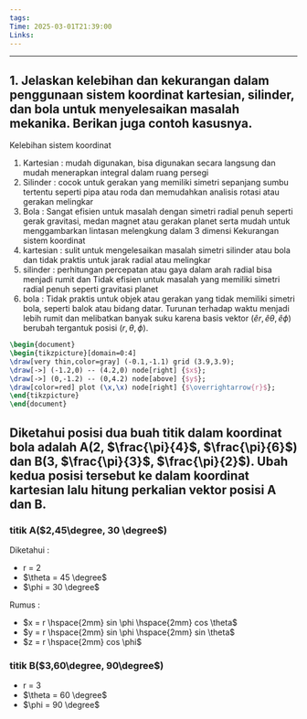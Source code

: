 ```yaml
---
tags: 
Time: 2025-03-01T21:39:00
Links:
---
```

---
## 1. Jelaskan kelebihan dan kekurangan dalam penggunaan sistem koordinat kartesian, silinder, dan bola untuk menyelesaikan masalah mekanika. Berikan juga contoh kasusnya.
Kelebihan sistem koordinat
1. Kartesian : mudah digunakan, bisa digunakan secara langsung dan mudah menerapkan integral dalam ruang persegi
2. Silinder : cocok untuk gerakan yang memiliki simetri sepanjang sumbu tertentu seperti pipa atau roda dan memudahkan analisis rotasi atau gerakan melingkar
3. Bola : Sangat efisien untuk masalah dengan simetri radial penuh seperti gerak gravitasi, medan magnet atau gerakan planet serta mudah untuk menggambarkan lintasan melengkung dalam 3 dimensi
Kekurangan sistem koordinat
1. kartesian : sulit untuk mengelesaikan masalah simetri silinder atau bola dan tidak praktis untuk jarak radial atau melingkar
2. silinder : perhitungan percepatan atau gaya dalam arah radial bisa menjadi rumit dan Tidak efisien untuk masalah yang memiliki simetri radial penuh seperti gravitasi planet
3. bola : Tidak praktis untuk objek atau gerakan yang tidak memiliki simetri bola, seperti balok atau bidang datar. Turunan terhadap waktu menjadi lebih rumit dan melibatkan banyak suku karena basis vektor ($\hat{e}r, \hat{e}\theta, \hat{e}\phi$) berubah tergantuk posisi ($r, \theta, \phi$).

```tikz 
\begin{document} 
\begin{tikzpicture}[domain=0:4] 
\draw[very thin,color=gray] (-0.1,-1.1) grid (3.9,3.9); 
\draw[->] (-1.2,0) -- (4.2,0) node[right] {$x$}; 
\draw[->] (0,-1.2) -- (0,4.2) node[above] {$y$};
\draw[color=red] plot (\x,\x) node[right] {$\overrightarrow{r}$};
\end{tikzpicture} 
\end{document}
```
## Diketahui posisi dua buah titik dalam koordinat bola adalah A(2, $\frac{\pi}{4}$, $\frac{\pi}{6}$) dan B(3, $\frac{\pi}{3}$, $\frac{\pi}{2}$). Ubah kedua posisi tersebut ke dalam koordinat kartesian lalu hitung perkalian vektor posisi A dan B.
### titik A($2,45\degree, 30 \degree$)
Diketahui :
- r = 2
- $\theta = 45 \degree$ 
- $\phi = 30 \degree$

Rumus :
- $x = r \hspace{2mm} sin \phi \hspace{2mm} cos \theta$ 
- $y = r \hspace{2mm} sin \phi \hspace{2mm} sin \theta$
- $z = r \hspace{2mm} cos \phi$ 

### titik B($3,60\degree, 90\degree$)
- r = 3
- $\theta = 60 \degree$
- $\phi = 90 \degree$

